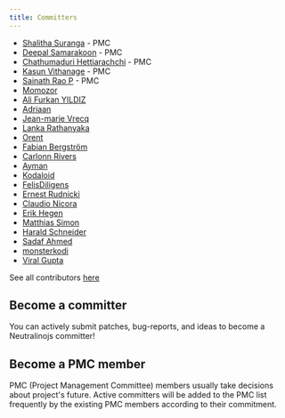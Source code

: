 ```yaml
---
title: Committers
---
```


- [Shalitha Suranga](https://github.com/shalithasuranga) - PMC
- [Deepal Samarakoon](https://github.com/deepz123) - PMC
- [Chathumaduri Hettiarachchi](https://github.com/Chathumaduri456) - PMC
- [Kasun Vithanage](https://github.com/kasvith) - PMC
- [Sainath Rao P](https://github.com/pathange-s) - PMC
- [Momozor](https://github.com/momozor)
- [Ali Furkan YILDIZ](https://github.com/uAliFurkanY)
- [Adriaan](https://github.com/hypherionmc)
- [Jean-marie Vrecq](https://github.com/corbane)
- [Lanka Rathanyaka](https://github.com/Lahirutech)
- [Orent](https://github.com/orent)
- [Fabian Bergström](https://github.com/fabjan)
- [Carlonn Rivers](https://github.com/danidre14)
- [Ayman](https://github.com/Ayman161803)
- [Kodaloid](https://github.com/kodaloid)
- [FelisDiligens](https://github.com/FelisDiligens)
- [Ernest Rudnicki](https://github.com/ernest-rudnicki)
- [Claudio Nicora](https://github.com/nicorac)
- [Erik Hegen](https://github.com/ratatoeskr666)
- [Matthias Simon](https://github.com/simomat)
- [Harald Schneider](https://github.com/hschneider)
- [Sadaf Ahmed](https://github.com/Sadaf-A)
- [monsterkodi](https://github.com/monsterkodi)
- [Viral Gupta](https://github.com/viralgupta)

See all contributors [here](https://github.com/neutralinojs/neutralinojs/graphs/contributors)

## Become a committer

You can actively submit patches, bug-reports, and ideas to become a Neutralinojs committer!

## Become a PMC member

PMC (Project Management Committee) members usually take decisions about project's future.
Active committers will be added to the PMC list frequently by the existing PMC members
according to their commitment.
